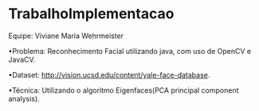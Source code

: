 # TrabalhoImplementacao
Equipe: Viviane Maria Wehrmeister

•Problema: Reconhecimento Facial utilizando java, com uso de OpenCV e JavaCV.

•Dataset: http://vision.ucsd.edu/content/yale-face-database.

•Técnica: Utilizando o algoritmo Eigenfaces(PCA principal component analysis).

